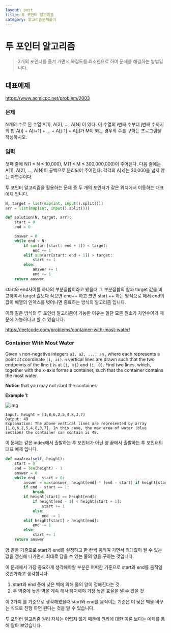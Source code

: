 ```yaml
---
layout: post
title: 투 포인터 알고리즘
category: 알고리즘문제풀이
---
```

# 투 포인터 알고리즘

> 2개의 포인터를 옮겨 가면서 복잡도를 최소한으로 하여 문제를 해결하는 방법입니다. 



## 대표예제

https://www.acmicpc.net/problem/2003

### 문제

N개의 수로 된 수열 A[1], A[2], …, A[N] 이 있다. 이 수열의 i번째 수부터 j번째 수까지의 합 A[i] + A[i+1] + … + A[j-1] + A[j]가 M이 되는 경우의 수를 구하는 프로그램을 작성하시오.

### 입력

첫째 줄에 N(1 ≤ N ≤ 10,000), M(1 ≤ M ≤ 300,000,000)이 주어진다. 다음 줄에는 A[1], A[2], …, A[N]이 공백으로 분리되어 주어진다. 각각의 A[x]는 30,000을 넘지 않는 자연수이다.



투 포인터 알고리즘을 활용하는 문제 중 두 개의 포인터가 같은 위치에서 이동하는 대표 예제 입니다.

```python
N, target = list(map(int, input().split()))
arr = list(map(int, input().split()))

def solution(N, target, arr):
    start = 0
    end = 0

    answer = 0
    while end < N:
        if sum(arr[start: end + 1]) < target:
            end += 1
        elif sum(arr[start: end + 1]) > target:
            start += 1
        else:
            answer += 1
            end += 1
    return answer
```

start와 end사이를 하나의 부분집합이라고 봤을때 그 부분집합의 합과 target 값을 비교하여서 target 값보다 작으면 end++ 하고 크면 start ++ 하는 방식으로 해서  end의 값이 배열의 인덱스를 벗어나면 종료하는 방식의 알고리즘 입니다.

이와 같은 방식의 투 포인터 알고리즘이 가능한 이유는 일단 모든 원소가 자연수이기 때문에 가능하다고 할 수 있습니다. 



https://leetcode.com/problems/container-with-most-water/

###  Container With Most Water

Given `n` non-negative integers `a1, a2, ..., an` , where each represents a point at coordinate `(i, ai)`. `n` vertical lines are drawn such that the two endpoints of the line `i` is at `(i, ai)` and `(i, 0)`. Find two lines, which, together with the x-axis forms a container, such that the container contains the most water.

**Notice** that you may not slant the container.

 

**Example 1:**

![img](https://s3-lc-upload.s3.amazonaws.com/uploads/2018/07/17/question_11.jpg)

```
Input: height = [1,8,6,2,5,4,8,3,7]
Output: 49
Explanation: The above vertical lines are represented by array [1,8,6,2,5,4,8,3,7]. In this case, the max area of water (blue section) the container can contain is 49.
```

이 문제는 같은 index에서 출발하는 투 포인터가 아닌 양 끝에서 출발하는 투 포인터의 대표 예제 입니다.

```python
def maxArea(self, height):
    start = 0
    end = len(height) - 1
    answer = 0
    while end - start > 0:
        answer = max(answer, height[end] * (end - start) if height[start] > height[end] else height[start] * (end - start))
        if end - start == 1:
            break
        if height[start] == height[end]:
            if height[end - 1] < height[start + 1]:
                start += 1
            else:
                end -= 1
        elif height[start] > height[end]:
            end -= 1
        else:
            start += 1
    return answer
```

양 끝을 기준으로 start와 end를 설정하고 한 칸씩 움직여 가면서 최대값이 될 수 있는 값을 갱신해 나가면서 최대로 담을 수 있는 물의 양을 구하는 것입니다.

이 문제에서 가장 중요하게 생각해야할 부분은 어떠한 기준으로 start와 end를 움직일 것인가라고 생각합니다. 

1. start와 end 중에 낮은 벽에 의해 물의 양이 정해진다는 것
2. 두 벽중에 높은 벽을 계속 해서 유지해야 가장 높은 효율을 낼 수 있을 것

이 2가지 를 기준으로 생각해봤을때 start와 end를 움직이는 기준은 더 낮은 벽을 바꾸는 식으로 진행 하면 된다는 것을 알 수 있습니다.



투 포인터 알고리즘 원리 자체는 어렵지 않기 때문에 원리에 대한 이론 보다는 예제를 통해 알아 보았습니다.